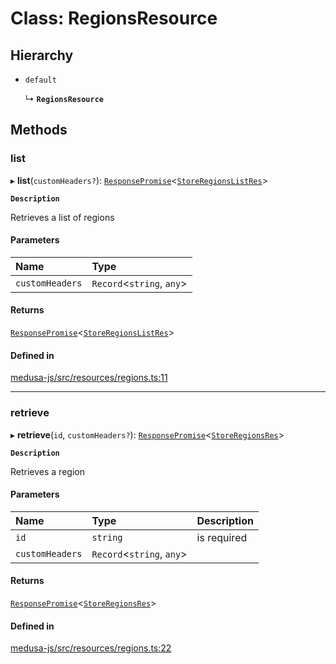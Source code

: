 # Class: RegionsResource

## Hierarchy

- `default`

  ↳ **`RegionsResource`**

## Methods

### list

▸ **list**(`customHeaders?`): [`ResponsePromise`](../modules/internal.md#responsepromise)<[`StoreRegionsListRes`](../modules/internal-47.md#storeregionslistres)\>

**`Description`**

Retrieves a list of regions

#### Parameters

| Name | Type |
| :------ | :------ |
| `customHeaders` | `Record`<`string`, `any`\> |

#### Returns

[`ResponsePromise`](../modules/internal.md#responsepromise)<[`StoreRegionsListRes`](../modules/internal-47.md#storeregionslistres)\>

#### Defined in

[medusa-js/src/resources/regions.ts:11](https://github.com/medusajs/medusa/blob/29135c051/packages/medusa-js/src/resources/regions.ts#L11)

___

### retrieve

▸ **retrieve**(`id`, `customHeaders?`): [`ResponsePromise`](../modules/internal.md#responsepromise)<[`StoreRegionsRes`](../modules/internal-47.md#storeregionsres)\>

**`Description`**

Retrieves a region

#### Parameters

| Name | Type | Description |
| :------ | :------ | :------ |
| `id` | `string` | is required |
| `customHeaders` | `Record`<`string`, `any`\> |  |

#### Returns

[`ResponsePromise`](../modules/internal.md#responsepromise)<[`StoreRegionsRes`](../modules/internal-47.md#storeregionsres)\>

#### Defined in

[medusa-js/src/resources/regions.ts:22](https://github.com/medusajs/medusa/blob/29135c051/packages/medusa-js/src/resources/regions.ts#L22)
